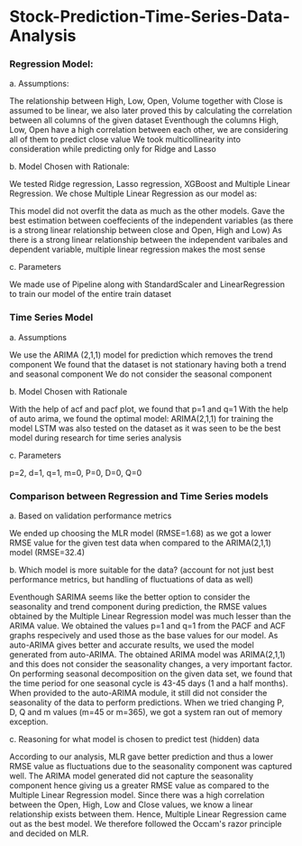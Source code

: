 # Stock-Prediction-Time-Series-Data-Analysis

### Regression Model:

a. Assumptions:

The relationship between High, Low, Open, Volume together with Close is assumed to be linear, we also later proved this by calculating the correlation between all columns of the given dataset
Eventhough the columns High, Low, Open have a high correlation between each other, we are considering all of them to predict close value
We took multicollinearity into consideration while predicting only for Ridge and Lasso

b. Model Chosen with Rationale:

We tested Ridge regression, Lasso regression, XGBoost and Multiple Linear Regression. We chose Multiple Linear Regression as our model as:

This model did not overfit the data as much as the other models.
Gave the best estimation between coeffecients of the independent variables (as there is a strong linear relationship between close and Open, High and Low)
As there is a strong linear relationship between the independent varibales and dependent variable, multiple linear regression makes the most sense

c. Parameters

We made use of Pipeline along with StandardScaler and LinearRegression to train our model of the entire train dataset

### Time Series Model

a. Assumptions

We use the ARIMA (2,1,1) model for prediction which removes the trend component
We found that the dataset is not stationary having both a trend and seasonal component
We do not consider the seasonal component

b. Model Chosen with Rationale

With the help of acf and pacf plot, we found that p=1 and q=1
With the help of auto arima, we found the optimal model: ARIMA(2,1,1) for training the model
LSTM was also tested on the dataset as it was seen to be the best model during research for time series analysis

c. Parameters

p=2, d=1, q=1, m=0, P=0, D=0, Q=0

### Comparison between Regression and Time Series models

a. Based on validation performance metrics

We ended up choosing the MLR model (RMSE=1.68) as we got a lower RMSE value for the given test data when compared to the ARIMA(2,1,1) model (RMSE=32.4)

b. Which model is more suitable for the data? (account for not just best performance metrics, but handling of fluctuations of data as well)

Eventhough SARIMA seems like the better option to consider the seasonality and trend component during prediction, the RMSE values obtained by the Multiple Linear Regression model was much lesser than the ARIMA value. We obtained the values p=1 and q=1 from the PACF and ACF graphs respecively and used those as the base values for our model. As auto-ARIMA gives better and accurate results, we used the model generated from auto-ARIMA. The obtained ARIMA model was ARIMA(2,1,1) and this does not consider the seasonality changes, a very important factor. On performing seasonal decomposition on the given data set, we found that the time period for one seasonal cycle is 43-45 days (1 and a half months). When provided to the auto-ARIMA module, it still did not consider the seasonality of the data to perform predictions. When we tried changing P, D, Q and m values (m=45 or m=365), we got a system ran out of memory exception.

c. Reasoning for what model is chosen to predict test (hidden) data

According to our analysis, MLR gave better prediction and thus a lower RMSE value as fluctuations due to the seasonality component was captured well. The ARIMA model generated did not capture the seasonality component hence giving us a greater RMSE value as compared to the Multiple Linear Regression model. Since there was a high correlation between the Open, High, Low and Close values, we know a linear relationship exists between them. Hence, Multiple Linear Regression came out as the best model. We therefore followed the Occam's razor principle and decided on MLR.
